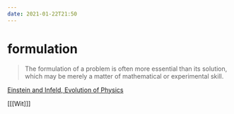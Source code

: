 ```yaml
---
date: 2021-01-22T21:50
---
```


# formulation


> The formulation of a problem is often more essential than its solution, which may be merely a matter of mathematical or experimental skill.

[Einstein and Infeld, Evolution of Physics](https://archive.org/details/evolutionofphysi033254mbp)

[[[Wit]]]